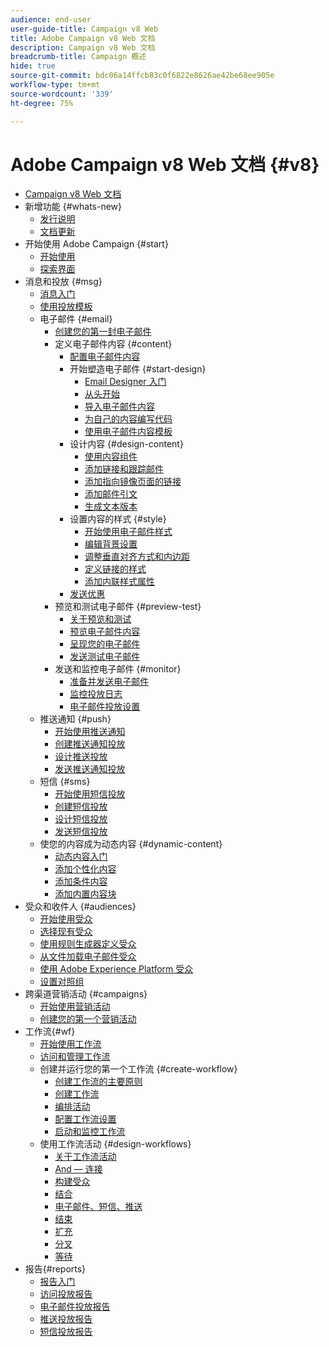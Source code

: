 ```yaml
---
audience: end-user
user-guide-title: Campaign v8 Web
title: Adobe Campaign v8 Web 文档
description: Campaign v8 Web 文档
breadcrumb-title: Campaign 概述
hide: true
source-git-commit: bdc06a14ffcb83c0f6822e8626ae42be68ee905e
workflow-type: tm+mt
source-wordcount: '339'
ht-degree: 75%

---
```



# Adobe Campaign v8 Web 文档 {#v8}

+ [Campaign v8 Web 文档](campaign-web-home.md)
+ 新增功能 {#whats-new}
   + [发行说明](rn/release-notes.md)
   + [文档更新](rn/documentation-updates.md)
+ 开始使用 Adobe Campaign {#start}
   + [开始使用](get-started/get-started.md)
   + [探索界面](get-started/user-interface.md)
+ 消息和投放 {#msg}
   + [消息入门](msg/gs-messages.md)
   + [使用投放模板](msg/delivery-template.md)
   + 电子邮件 {#email}
      + [创建您的第一封电子邮件](email/create-email.md)
      + 定义电子邮件内容 {#content}
         + [配置电子邮件内容](content/edit-content.md)
         + 开始塑造电子邮件 {#start-design}
            + [Email Designer 入门](content/get-started-email-designer.md)
            + [从头开始](content/create-email-content.md)
            + [导入电子邮件内容](content/existing-content.md)
            + [为自己的内容编写代码](content/code-content.md)
            + [使用电子邮件内容模板](content/email-sample-templates.md)
         + 设计内容 {#design-content}
            + [使用内容组件](content/content-components.md)
            + [添加链接和跟踪邮件](content/message-tracking.md)
            + [添加指向镜像页面的链接](content/mirror-page.md)
            + [添加邮件引文](content/preheader.md)
            + [生成文本版本](content/text-version-email.md)
         + 设置内容的样式 {#style}
            + [开始使用电子邮件样式](content/get-started-email-style.md)
            + [编辑背景设置](content/backgrounds.md)
            + [调整垂直对齐方式和内边距](content/alignment-and-padding.md)
            + [定义链接的样式](content/styling-links.md)
            + [添加内联样式属性](content/inline-styling.md)
         + [发送优惠](content/offers.md)
      + 预览和测试电子邮件 {#preview-test}
         + [关于预览和测试](preview-test/preview-test.md)
         + [预览电子邮件内容](preview-test/preview-content.md)
         + [呈现您的电子邮件](preview-test/email-rendering.md)
         + [发送测试电子邮件](preview-test/proofs.md)
      + 发送和监控电子邮件 {#monitor}
         + [准备并发送电子邮件](monitor/prepare-send.md)
         + [监控投放日志](monitor/delivery-logs.md)
         + [电子邮件投放设置](advanced-settings/delivery-settings.md)
   + 推送通知 {#push}
      + [开始使用推送通知](push/gs-push.md)
      + [创建推送通知投放](push/create-push.md)
      + [设计推送投放](push/content-push.md)
      + [发送推送通知投放](push/send-push.md)
   + 短信 {#sms}
      + [开始使用短信投放](sms/gs-sms.md)
      + [创建短信投放](sms/create-sms.md)
      + [设计短信投放](sms/content-sms.md)
      + [发送短信投放](sms/send-sms.md)
   + 使您的内容成为动态内容 {#dynamic-content}
      + [动态内容入门](personalization/gs-personalization.md)
      + [添加个性化内容](personalization/personalize.md)
      + [添加条件内容](personalization/conditions.md)
      + [添加内置内容块](personalization/content-blocks.md)
+ 受众和收件人 {#audiences}
   + [开始使用受众](audience/about-audiences.md)
   + [选择现有受众](audience/add-audience.md)
   + [使用规则生成器定义受众](audience/segment-builder.md)
   + [从文件加载电子邮件受众](audience/file-audience.md)
   + [使用 Adobe Experience Platform 受众](audience/aep-audience.md)
   + [设置对照组](audience/control-group.md)
+ 跨渠道营销活动 {#campaigns}
   + [开始使用营销活动](campaigns/gs-campaigns.md)
   + [创建您的第一个营销活动](campaigns/create-campaigns.md)
+ 工作流{#wf}
   + [开始使用工作流](workflows/gs-workflows.md)
   + [访问和管理工作流](workflows/access-monitor.md)
   + 创建并运行您的第一个工作流 {#create-workflow}
      + [创建工作流的主要原则](workflows/gs-workflow-creation.md)
      + [创建工作流](workflows/create-workflow.md)
      + [编排活动](workflows/orchestrate-activities.md)
      + [配置工作流设置](workflows/workflow-settings.md)
      + [启动和监控工作流](workflows/start-monitor-workflows.md)
   + 使用工作流活动 {#design-workflows}
      + [关于工作流活动](workflows/activities/about-activities.md)
      + [And — 连接](workflows/activities/and-join.md)
      + [构建受众](workflows/activities/build-audience.md)
      + [结合](workflows/activities/combine.md)
      + [电子邮件、短信、推送](workflows/activities/email.md)
      + [结束](workflows/activities/end.md)
      + [扩充](workflows/activities/enrichment.md)
      + [分叉](workflows/activities/fork.md)
      + [等待](workflows/activities/wait.md)
+ 报告{#reports}
   + [报告入门](reporting/gs-reports.md)
   + [访问投放报告](reporting/delivery-reports.md)
   + [电子邮件投放报告](reporting/email-report.md)
   + [推送投放报告](reporting/push-report.md)
   + [短信投放报告](reporting/sms-report.md)